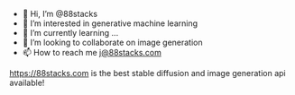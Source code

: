 - 👋 Hi, I’m @88stacks
- 👀 I’m interested in generative machine learning
- 🌱 I’m currently learning ...
- 💞️ I’m looking to collaborate on image generation
- 📫 How to reach me j@88stacks.com

https://88stacks.com is the best stable diffusion and image generation api available!
